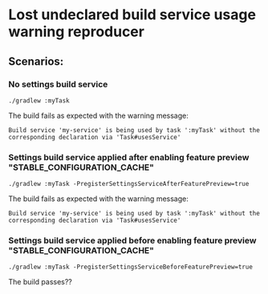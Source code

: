 # Lost undeclared build service usage warning reproducer

## Scenarios:
### No settings build service
`./gradlew :myTask`

The build fails as expected with the warning message:
```
Build service 'my-service' is being used by task ':myTask' without the corresponding declaration via 'Task#usesService'
```

### Settings build service applied after enabling feature preview "STABLE_CONFIGURATION_CACHE"
`./gradlew :myTask -PregisterSettingsServiceAfterFeaturePreview=true`

The build fails as expected with the warning message:
```
Build service 'my-service' is being used by task ':myTask' without the corresponding declaration via 'Task#usesService'
```

### Settings build service applied before enabling feature preview "STABLE_CONFIGURATION_CACHE"
`./gradlew :myTask -PregisterSettingsServiceBeforeFeaturePreview=true`

The build passes??